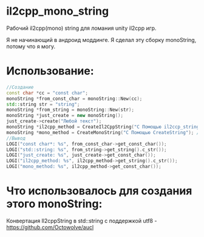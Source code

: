 # il2cpp_mono_string
Рабочий il2cpp(mono) string для ломания unity il2cpp игр.

Я не начинающий в андроид моддинге. Я сделал эту сборку monoString, потому что я могу.
# Использование:
```c++
//Создание
const char *cc = "const char";
monoString *from_const_char = monoString::New(cc);
std::string str = "string";
monoString *from_string = monoString::New(str);
monoString *just_create = new monoString();
just_create->create("Любой текст");
monoString *il2cpp_method = CreateIl2CppString("С Помощью il2ccp_string_new"); // const char * и std::string
monoString *mono_method = CreateMonoString("С Помощью CreateString"); // Нужны оффсеты, const char * и std::string
//Вывод
LOGI("const char*: %s", from_const_char->get_const_char());
LOGI("std::string: %s", from_string->get_string().c_str());
LOGI("just_create: %s", just_create->get_const_char());
LOGI("il2cpp_method: %s", il2cpp_method->get_string().c_str());
LOGI("mono_method: %s", il2cpp_method->get_const_char());
```

# Что использовалось для создания этого monoString:

Конвертация Il2cppString в std::string с поддержкой utf8 - https://github.com/Octowolve/aucl
